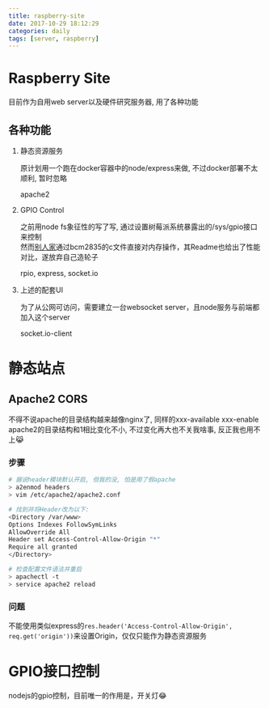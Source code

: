 ```yaml
---
title: raspberry-site
date: 2017-10-29 18:12:29
categories: daily
tags: [server, raspberry]
---
```

# Raspberry Site

目前作为自用web server以及硬件研究服务器, 用了各种功能

## 各种功能

1. 静态资源服务

    原计划用一个跑在docker容器中的node/express来做, 不过docker部署不太顺利, 暂时忽略

    apache2

2. GPIO Control

    之前用node fs象征性的写了写, 通过设置树莓派系统暴露出的/sys/gpio接口来控制  
    然而[别人家](https://github.com/jperkin/node-rpio)通过bcm2835的c文件直接对内存操作，其Readme也给出了性能对比，遂放弃自己造轮子

    rpio, express, socket.io

3. 上述的配套UI

    为了从公网可访问，需要建立一台websocket server，且node服务与前端都加入这个server

    socket.io-client

<!-- more -->

# 静态站点

## Apache2 CORS

不得不说apache的目录结构越来越像nginx了, 同样的xxx-available xxx-enable  
apache2的目录结构和1相比变化不小, 不过变化再大也不关我啥事, 反正我也用不上😹

### 步骤

```bash
# 据说header模块默认开启, 但我的没, 怕是用了假apache
> a2enmod headers
> vim /etc/apache2/apache2.conf

# 找到并将Header改为以下:
<Directory /var/www>
Options Indexes FollowSymLinks
AllowOverride All
Header set Access-Control-Allow-Origin "*"
Require all granted
</Directory>

# 检查配置文件语法并重启
> apachectl -t
> service apache2 reload
```

### 问题

不能使用类似express的`res.header('Access-Control-Allow-Origin', req.get('origin'))`来设置Origin，仅仅只能作为静态资源服务  

# GPIO接口控制

nodejs的gpio控制，目前唯一的作用是，开关灯😂
